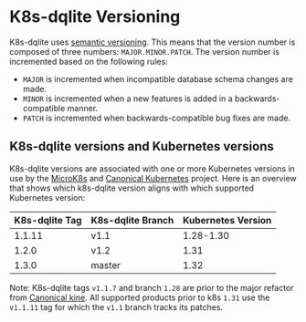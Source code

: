 # K8s-dqlite Versioning

K8s-dqlite uses [semantic versioning](https://semver.org/). This means that the version number is composed
of three numbers: `MAJOR.MINOR.PATCH`. The version number is incremented based on the following rules:

- `MAJOR` is incremented when incompatible database schema changes are made.
- `MINOR` is incremented when a new features is added in a backwards-compatible manner.
- `PATCH` is incremented when backwards-compatible bug fixes are made.

## K8s-dqlite versions and Kubernetes versions

K8s-dqlite versions are associated with one or more Kubernetes versions in use by the [MicroK8s](https://github.com/canonical/microk8s) and [Canonical Kubernetes](https://github.com/canonical/k8s-snap) project.
Here is an overview that shows which k8s-dqlite version aligns with which supported Kubernetes version:

| K8s-dqlite Tag     | K8s-dqlite Branch  | Kubernetes Version |
|--------------------|--------------------|--------------------|
| 1.1.11             | v1.1               | 1.28-1.30          |
| 1.2.0              | v1.2               | 1.31               |
| 1.3.0              | master             | 1.32               |

Note: K8s-dqlite tags `v1.1.7` and branch `1.28` are prior to the major refactor from [Canonical kine](https://github.com/canonical/kine).
All supported products prior to k8s `1.31` use the `v1.1.11` tag for which the `v1.1` branch tracks its patches.
